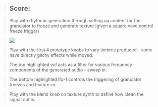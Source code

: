>## Score:

>Play with rhythmic generation through setting up content for the granulator to freeze and generate texture (given a square vave control freeze trigger) 

><img src="https://i.imgur.com/83i5zwp.png">

>Play with the first 4 prototype knobs to vary timbres produced - some have directly gitchy effects while moved.

>The top highlighted vcf acts as a filter for various frequency components of the generated audio - sweep in.

>The bottom highlighted lfo-1 controls the triggering of granulator freezes and texture cv.

>Play with the blend knob on texture synth to define how clean the signal out is.